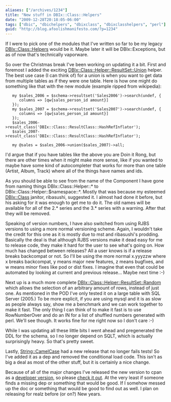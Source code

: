 ```yaml
---
aliases: ["/archives/1234"]
title: "New stuff in DBIx::Class::Helpers"
date: "2009-12-28T20:18:05-06:00"
tags: ["dbic", "dbichelpers", "dbixclass", "dbixclasshelpers", "perl"]
guid: "http://blog.afoolishmanifesto.com/?p=1234"
---
```

If I were to pick one of the modules that I've written so far to be my legacy [DBIx::Class::Helpers](http://search.cpan.org/perldoc?DBIx::Class::Helpers) would be it. Maybe later it will be DBIx::Exceptions, but as of now that's technically vaporware.

So over the Christmas break I've been working on updating it a bit. First and foremost I added the exciting [DBIx::Class::Helper::ResultSet::Union](http://search.cpan.org/perldoc?DBIx::Class::Helper::ResultSet::Union) helper. The best use case (I can think of) for a union is when you want to get data from multiple tables as if they were one table. Here is how one might do something like that with the new module (example ripped from wikipedia):

       my $sales_2006 = $schema->resultset('Sales2006')->search(undef, {
          columns => [qw{sales_person_id amount}]
       });
       my $sales_2007 = $schema->resultset('Sales2007')->search(undef, {
          columns => [qw{sales_person_id amount}]
       });
       $sales_2006->result_class('DBIx::Class::ResultClass::HashRefInflator');
       $sales_2007->result_class('DBIx::Class::ResultClass::HashRefInflator');

       my @sales = $sales_2006->union($sales_2007)->all;

I'd argue that if you have tables like the above you are Doin it Rong, but there are other times when it might make more sense, like if you wanted to maybe have some kind of autocompleter that works for more than one table (Artist, Album, Track) where all of the things have names and ids.

As you should be able to see from the name of the Component I have gone from naming things DBIx::Class::Helper::\* to DBIx::Class::Helper::$namespace::\*. Mostly that was because my esteemed [DBIx::Class](http://search.cpan.org/perldoc?DBIx::Class) janitor, ribasushi, suggested it. I almost had done it before, but his asking for it was enough to get me to do it. The old names will be available for all of the 2.\* series and the 3.\* series with a warning. After that they will be removed.

Speaking of version numbers, I have also switched from using RJBS versions to using a more normal versioning scheme. Again, I wouldn't take the credit for this one as it is mostly due to mst and ribasushi's prodding. Basically the deal is that although RJBS versions make it dead easy for me to release code, they make it hard for the user to see what's going on. How much has changed between releases? All a user knows is if a release breaks backcompat or not. So I'll be using the more normal x.yyyzzw where x breaks backcompat, y means major new features, z means bugfixes, and w means minor fixes like pod or dist fixes. I imagine that even that could be automated by looking at current and previous release... Maybe next time :-)

Next up is a much more complete [DBIx::Class::Helper::ResultSet::Random](http://search.cpan.org/DBIx::Class::Helper::ResultSet::Random) which allows the selection of an arbitrary amount of rows, instead of just one. As mentioned in the POD I've only tested it on a large table with SQL Server (2005.) To be more explicit, if you are using mysql and it is as slow as people always say, show me a benchmark and we can work together to make it fast. The only thing I can think of to make it fast is to use RowNumberOver and do an IN for a list of shuffled numbers generated with perl. We'll see though. It works fine for me right now so I don't care :-)

While I was updating all these little bits I went ahead and pregenerated the DDL for the schema, so I no longer depend on SQLT, which is actually surprisingly heavy. So that's pretty sweet.

Lastly, [String::CamelCase](http://search.cpan.org/perldoc?String::CamelCase) had a new release that no longer fails tests! So I've added it as a dep and removed the conditional load code. This isn't as big a deal as most of the other stuff, but it is certainly a nice change.

Because of all of the major changes I've released the new version to cpan as a [developer version](http://search.cpan.org/~frew/DBIx-Class-Helpers-2.00000_1/), so please [check it out](http://search.cpan.org/~frew/DBIx-Class-Helpers-2.00000_1/). At the very least if someone finds a missing dep or something that would be good. If I somehow messed up the doc or something that would be good to find out as well. I plan on releasing for realz before (or on?) New years.
